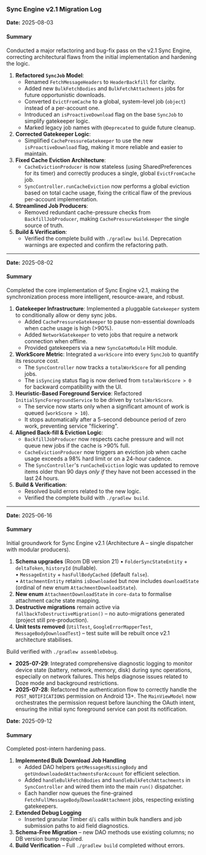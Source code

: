 ### Sync Engine v2.1 Migration Log

**Date:** 2025-08-03

#### Summary
Conducted a major refactoring and bug-fix pass on the v2.1 Sync Engine, correcting architectural flaws from the initial implementation and hardening the logic.

1.  **Refactored `SyncJob` Model**:
    *   Renamed `FetchMessageHeaders` to `HeaderBackfill` for clarity.
    *   Added new `BulkFetchBodies` and `BulkFetchAttachments` jobs for future opportunistic downloads.
    *   Converted `EvictFromCache` to a global, system-level job (`object`) instead of a per-account one.
    *   Introduced an `isProactiveDownload` flag on the base `SyncJob` to simplify gatekeeper logic.
    *   Marked legacy job names with `@Deprecated` to guide future cleanup.
2.  **Corrected Gatekeeper Logic**:
    *   Simplified `CachePressureGatekeeper` to use the new `isProactiveDownload` flag, making it more reliable and easier to maintain.
3.  **Fixed Cache Eviction Architecture**:
    *   `CacheEvictionProducer` is now stateless (using SharedPreferences for its timer) and correctly produces a single, global `EvictFromCache` job.
    *   `SyncController.runCacheEviction` now performs a global eviction based on total cache usage, fixing the critical flaw of the previous per-account implementation.
4.  **Streamlined Job Producers**:
    *   Removed redundant cache-pressure checks from `BackfillJobProducer`, making `CachePressureGatekeeper` the single source of truth.
5.  **Build & Verification**:
    *   Verified the complete build with `./gradlew build`. Deprecation warnings are expected and confirm the refactoring path.

---

**Date:** 2025-08-02

#### Summary
Completed the core implementation of Sync Engine v2.1, making the synchronization process more intelligent, resource-aware, and robust.

1.  **Gatekeeper Infrastructure**: Implemented a pluggable `Gatekeeper` system to conditionally allow or deny sync jobs.
    *   Added `CachePressureGatekeeper` to pause non-essential downloads when cache usage is high (>90%).
    *   Added `NetworkGatekeeper` to veto jobs that require a network connection when offline.
    *   Provided gatekeepers via a new `SyncGateModule` Hilt module.
2.  **WorkScore Metric**: Integrated a `workScore` into every `SyncJob` to quantify its resource cost.
    *   The `SyncController` now tracks a `totalWorkScore` for all pending jobs.
    *   The `isSyncing` status flag is now derived from `totalWorkScore > 0` for backward compatibility with the UI.
3.  **Heuristic-Based Foreground Service**: Refactored `InitialSyncForegroundService` to be driven by `totalWorkScore`.
    *   The service now starts only when a significant amount of work is queued (`workScore > 10`).
    *   It stops automatically after a 5-second debounce period of zero work, preventing service "flickering".
4.  **Aligned Back-fill & Eviction Logic**:
    *   `BackfillJobProducer` now respects cache pressure and will not queue new jobs if the cache is >90% full.
    *   `CacheEvictionProducer` now triggers an eviction job when cache usage exceeds a 98% hard limit or on a 24-hour cadence.
    *   The `SyncController`'s `runCacheEviction` logic was updated to remove items older than 90 days *only if* they have not been accessed in the last 24 hours.
5.  **Build & Verification**:
    *   Resolved build errors related to the new logic.
    *   Verified the complete build with `./gradlew build`.

---

**Date:** 2025-06-16

#### Summary
Initial groundwork for Sync Engine v2.1 (Architecture A – single dispatcher with modular producers).

1. **Schema upgrades** (Room DB version 21)
   • `FolderSyncStateEntity` + `deltaToken`, `historyId` (nullable).  
   • `MessageEntity` + `hasFullBodyCached` (default `false`).  
   • `AttachmentEntity` retains `isDownloaded` but now includes `downloadState` (ordinal of new enum `AttachmentDownloadState`).
2. **New enum** `AttachmentDownloadState` in `core-data` to formalise attachment cache state mapping.
3. **Destructive migrations** remain active via `fallbackToDestructiveMigration()` – no auto-migrations generated (project still pre-production).
4. **Unit tests removed** (`UtilTest`, `GoogleErrorMapperTest`, `MessageBodyDownloadTest`) – test suite will be rebuilt once v2.1 architecture stabilises.

Build verified with `./gradlew assembleDebug`.

- **2025-07-29**: Integrated comprehensive diagnostic logging to monitor device state (battery, network, memory, disk) during sync operations, especially on network failures. This helps diagnose issues related to Doze mode and background restrictions.
- **2025-07-28**: Refactored the authentication flow to correctly handle the `POST_NOTIFICATIONS` permission on Android 13+. The `MainViewModel` now orchestrates the permission request before launching the OAuth intent, ensuring the initial sync foreground service can post its notification.

**Date:** 2025-09-12

#### Summary
Completed post-intern hardening pass.

1. **Implemented Bulk Download Job Handling**
   * Added DAO helpers `getMessagesMissingBody` and `getUndownloadedAttachmentsForAccount` for efficient selection.
   * Added `handleBulkFetchBodies` and `handleBulkFetchAttachments` in `SyncController` and wired them into the main `run()` dispatcher.
   * Each handler now queues the fine-grained `FetchFullMessageBody`/`DownloadAttachment` jobs, respecting existing gatekeepers.
2. **Extended Debug Logging**
   * Inserted granular Timber `d`/`i` calls within bulk handlers and job submission paths to aid field diagnostics.
3. **Schema-Free Migration** – new DAO methods use existing columns; no DB version bump required.
4. **Build Verification** – Full `./gradlew build` completed without errors. 